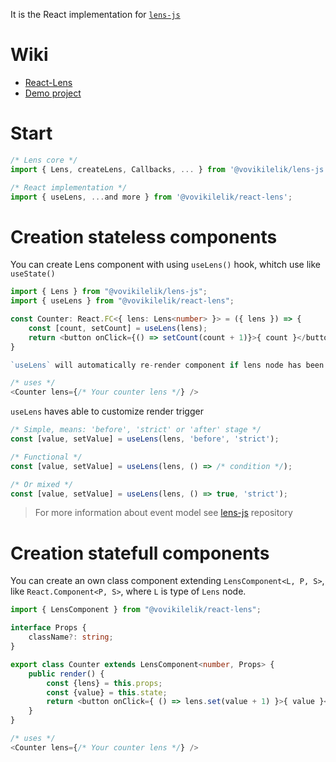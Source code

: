 It is the React implementation for [`lens-js`](https://www.npmjs.com/package/@vovikilelik/lens-js)

# Wiki
* [React-Lens](http://git.vovikilelik.com/Clu/react-lens/wiki/Home-en)
* [Demo project](http://git.vovikilelik.com/Clu/react-lens-cats)

# Start
```ts
/* Lens core */
import { Lens, createLens, Callbacks, ... } from '@vovikilelik/lens-js';

/* React implementation */
import { useLens, ...and more } from '@vovikilelik/react-lens';
```

# Creation stateless components
You can create Lens component with using `useLens()` hook, whitch use like `useState()`

```ts
import { Lens } from "@vovikilelik/lens-js";
import { useLens } from "@vovikilelik/react-lens";

const Counter: React.FC<{ lens: Lens<number> }> = ({ lens }) => {
    const [count, setCount] = useLens(lens);
    return <button onClick={() => setCount(count + 1)}>{ count }</button>
}

`useLens` will automatically re-render component if lens node has been changed externally.

/* uses */
<Counter lens={/* Your counter lens */} />
```
`useLens` haves able to customize render trigger
```ts
/* Simple, means: 'before', 'strict' or 'after' stage */
const [value, setValue] = useLens(lens, 'before', 'strict');

/* Functional */
const [value, setValue] = useLens(lens, () => /* condition */);

/* Or mixed */
const [value, setValue] = useLens(lens, () => true, 'strict');
```
> For more information about event model see [lens-js](https://www.npmjs.com/package/@vovikilelik/lens-js) repository

# Creation statefull components
You can create an own class component extending `LensComponent<L, P, S>`, like `React.Component<P, S>`, where `L` is type of `Lens` node.
```ts
import { LensComponent } from "@vovikilelik/react-lens";

interface Props {
    className?: string;
}

export class Counter extends LensComponent<number, Props> {
    public render() {
        const {lens} = this.props;
        const {value} = this.state;
        return <button onClick={ () => lens.set(value + 1) }>{ value }</button>
    }
}

/* uses */
<Counter lens={/* Your counter lens */} />
```
